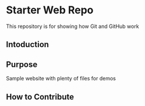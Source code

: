 # Starter Web Repo

This repository is for showing how Git and GitHub work

## Intoduction

## Purpose

Sample website with plenty of files for demos

## How to Contribute